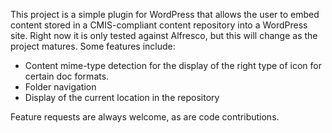 This project is a simple plugin for WordPress that allows the user to embed content stored in a CMIS-compliant content repository into a WordPress site.  Right now it is only tested against Alfresco, but this will change as the project matures.  Some features include:

  * Content mime-type detection for the display of the right type of icon for certain doc formats.
  * Folder navigation
  * Display of the current location in the repository

Feature requests are always welcome, as are code contributions.